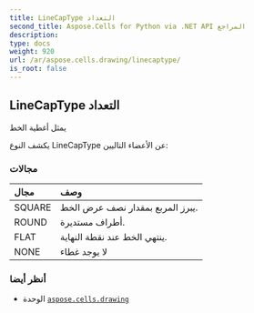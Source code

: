 ```yaml
---
title: LineCapType التعداد
second_title: Aspose.Cells for Python via .NET API المراجع
description:
type: docs
weight: 920
url: /ar/aspose.cells.drawing/linecaptype/
is_root: false
---
```

##  LineCapType التعداد
يمثل أغطية الخط



يكشف النوع LineCapType عن الأعضاء التاليين:

###  مجالات
| مجال| وصف|
| :- | :- |
| SQUARE | يبرز المربع بمقدار نصف عرض الخط.|
| ROUND | أطراف مستديرة.|
| FLAT | ينتهي الخط عند نقطة النهاية.|
| NONE | لا يوجد غطاء|



###  أنظر أيضا
* الوحدة [`aspose.cells.drawing`](..)
